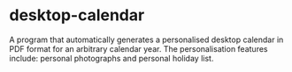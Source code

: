 # desktop-calendar
A program that automatically generates a personalised desktop calendar in PDF format for an arbitrary calendar year. The personalisation features include: personal photographs and personal holiday list.
